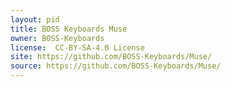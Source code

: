 ```yaml
---
layout: pid
title: BOSS Keyboards Muse
owner: BOSS-Keyboards
license:  CC-BY-SA-4.0 License
site: https://github.com/BOSS-Keyboards/Muse/
source: https://github.com/BOSS-Keyboards/Muse/
---
```

